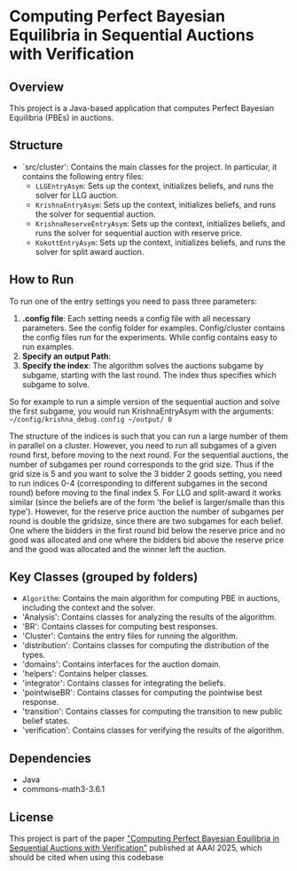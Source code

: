 # Computing Perfect Bayesian Equilibria in Sequential Auctions with Verification 

## Overview
This project is a Java-based application that computes Perfect Bayesian Equilibria (PBEs) in auctions.

## Structure
- `src/cluster': Contains the main classes for the project. In particular, it contains the following entry files:
  - `LLGEntryAsym`: Sets up the context, initializes beliefs, and runs the solver for LLG auction.
  - `KrishnaEntryAsym`: Sets up the context, initializes beliefs, and runs the solver for sequential auction. 
  - `KrishnaReserveEntryAsym`: Sets up the context, initializes beliefs, and runs the solver for sequential auction with reserve price.
  - `KokottEntryAsym`: Sets up the context, initializes beliefs, and runs the solver for split award auction.

## How to Run
To run one of the entry settings you need to pass three parameters:
1. **.config file**: Each setting needs a config file with all necessary parameters. See the config folder for examples. Config/cluster contains the config files run for the experiments. While config contains easy to run examples.
2. **Specify an output Path**:
3. **Specify the index**: The algorithm solves the auctions subgame by subgame, starting with the last round. The index thus specifies which subgame to solve. 

So for example to run a simple version of the sequential auction and solve the first subgame, you would run KrishnaEntryAsym with the arguments: `~/config/krishna_debug.config ~/output/ 0`

The structure of the indices is such that you can run a large number of them in parallel on a cluster. However, you need to run all subgames of a given round first, before moving to the next round. For the sequential auctions, the number of subgames per round corresponds to the grid size. Thus if the grid size is 5 and you want to solve the 3 bidder 2 goods setting, you need to run indices 0-4 (corresponding to different subgames in the second round) before moving to the final index 5. For LLG and split-award it works similar (since the beliefs are of the form 'the belief is larger/smalle than this type'). However, for the reserve price auction the number of subgames per round is double the gridsize, since there are two subgames for each belief. One where the bidders in the first round bid below the reserve price and no good was allocated and one where the bidders bid above the reserve price and the good was allocated and the winner left the auction. 

## Key Classes (grouped by folders)
- `Algorithm`: Contains the main algorithm for computing PBE in auctions, including the context and the solver.
- 'Analysis': Contains classes for analyzing the results of the algorithm.
- 'BR': Contains classes for computing best responses.
- 'Cluster': Contains the entry files for running the algorithm.
- 'distribution': Contains classes for computing the distribution of the types.
- 'domains': Contains interfaces for the auction domain.
- 'helpers': Contains helper classes.
- 'integrator': Contains classes for integrating the beliefs.
- 'pointwiseBR': Contains classes for computing the pointwise best response.
- 'transition': Contains classes for computing the transition to new public belief states.
- 'verification': Contains classes for verifying the results of the algorithm.

## Dependencies
- Java
- commons-math3-3.6.1

## License
This project is part of the paper ["Computing Perfect Bayesian Equilibria in Sequential Auctions with Verification"](https://arxiv.org/abs/2312.04516v1) published at AAAI 2025, which should be cited when using this codebase